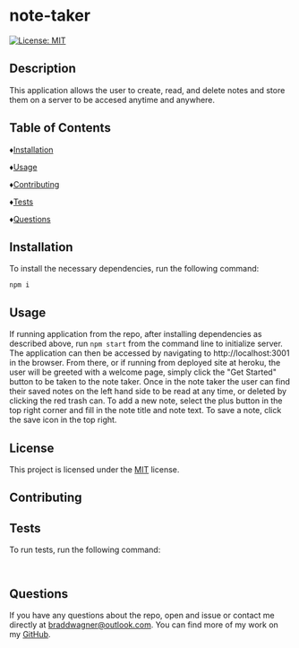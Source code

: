 # note-taker
  [![License: MIT](https://img.shields.io/badge/License-MIT-yellow.svg)](https://opensource.org/licenses/MIT)

  ## Description
  This application allows the user to create, read, and delete notes and store them on a server to be accesed anytime and anywhere.

  ## Table of Contents

  ♦︎[Installation](#installation)

  ♦︎[Usage](#usage)

  ♦︎[Contributing](#contributing)

  ♦︎[Tests](#tests)

  ♦︎[Questions](#questions)

  ## Installation

  To install the necessary dependencies, run the following command:

  ```
  npm i
  ```

  ## Usage

  If running application from the repo, after installing dependencies as described above, run ```npm start``` from the command line to initialize server. The application can then be accessed by navigating to http://localhost:3001 in the browser. From there, or if running from deployed site at heroku, the user will be greeted with a welcome page, simply click the "Get Started" button to be taken to the note taker. Once in the note taker the user can find their saved notes on the left hand side to be read at any time, or deleted by clicking the red trash can. To add a new note, select the plus button in the top right corner and fill in the note title and note text. To save a note, click the save icon in the top right.

  ## License

  This project is licensed under the [MIT](https://opensource.org/licenses/MIT) license.

  ## Contributing

  

  ## Tests

  To run tests, run the following command:

  ```
   
  ```

  ## Questions

  If you have any questions about the repo, open and issue or contact me directly at braddwagner@outlook.com. You can find more of my work on my [GitHub](https://github.com/braddwagner).

